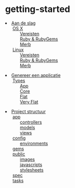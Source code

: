 # getting-started

 <li><a href='/nl/getting-started/instructions'>Aan de slag</a><ul style='list-style: none;'><li><a href='/nl/getting-started/instructions#os_x'>OS X</a><ul style='list-style: none;'><li><a href='/nl/getting-started/instructions#vereisten'>Vereisten</a></li><li><a href='/nl/getting-started/instructions#ruby__rubygems'>Ruby &amp; RubyGems</a></li><li><a href='/nl/getting-started/instructions#merb'>Merb</a></li></ul></li><li><a href='/nl/getting-started/instructions#linux'>Linux</a><ul style='list-style: none;'><li><a href='/nl/getting-started/instructions#vereisten'>Vereisten</a></li><li><a href='/nl/getting-started/instructions#ruby__rubygems'>Ruby &amp; RubyGems</a></li><li><a href='/nl/getting-started/instructions#merb'>Merb</a></li></ul></li></ul></li>

<li><a href='/nl/getting-started/application'>Genereer een applicatie</a><ul style='list-style: none;'><li><a href='/nl/getting-started/application#types'>Types</a><ul style='list-style: none;'><li><a href='/nl/getting-started/application#app'>App</a></li><li><a href='/nl/getting-started/application#core'>Core</a></li><li><a href='/nl/getting-started/application#flat'>Flat</a></li><li><a href='/nl/getting-started/application#very_flat'>Very Flat</a></li></ul></li></ul></li>

<li><a href='/nl/getting-started/structure'>Project structuur</a><ul style='list-style: none;'><li><a href='/nl/getting-started/structure#app'>app</a><ul style='list-style: none;'><li><a href='/nl/getting-started/structure#controllers'>controllers</a></li><li><a href='/nl/getting-started/structure#models'>models</a></li><li><a href='/nl/getting-started/structure#views'>views</a></li></ul></li><li><a href='/nl/getting-started/structure#config'>config</a><ul style='list-style: none;'><li><a href='/nl/getting-started/structure#environments'>environments</a></li></ul></li><li><a href='/nl/getting-started/structure#gems'>gems</a></li><li><a href='/nl/getting-started/structure#public'>public</a><ul style='list-style: none;'><li><a href='/nl/getting-started/structure#images'>images</a></li><li><a href='/nl/getting-started/structure#javascripts'>javascripts</a></li><li><a href='/nl/getting-started/structure#stylesheets'>stylesheets</a></li></ul></li><li><a href='/nl/getting-started/structure#spec'>spec</a></li><li><a href='/nl/getting-started/structure#tasks'>tasks</a></li></ul></li> 